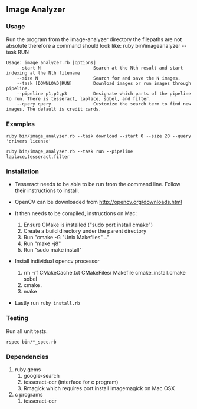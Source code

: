 ## Image Analyzer

### Usage
Run the program from the image-analyzer directory
the filepaths are not absolute therefore a command
should look like:
ruby bin/imageanalyzer --task RUN

```
Usage: image_analyzer.rb [options]
    --start N                    Search at the Nth result and start indexing at the Nth filename
    --size N                     Search for and save the N images.
    --task [DOWNLOAD|RUN]        Download images or run images through pipeline.
    --pipeline p1,p2,p3          Designate which parts of the pipeline to run. There is tesseract, laplace, sobel, and filter.
    --query query                Customize the search term to find new images. The default is credit cards.

```

### Examples
```
ruby bin/image_analyzer.rb --task download --start 0 --size 20 --query 'drivers license'
```
```
ruby bin/image_analyzer.rb --task run --pipeline laplace,tesseract,filter
```

### Installation
* Tesseract needs to be able to be run from
the command line. Follow their instructions
to install.

* OpenCV can be downloaded from http://opencv.org/downloads.html
* It then needs to be compiled, instructions on Mac:
  1. Ensure CMake is installed ("sudo port install cmake")
  2. Create a build directory under the parent directory 
  3. Run "cmake -G "Unix Makefiles" .."
  4. Run "make -j8"
  5. Run "sudo make install"

* Install individual opencv processor
  1. rm -rf CMakeCache.txt CMakeFiles/ Makefile cmake_install.cmake sobel
  2. cmake .
  3. make

* Lastly run `ruby install.rb`

### Testing
Run all unit tests.
```
rspec bin/*_spec.rb
```

### Dependencies
1. ruby gems
   1. google-search
   2. tesseract-ocr (interface for c program)
   3. Rmagick which requires port install imagemagick on Mac OSX
2. c programs
   1. tesseract-ocr
